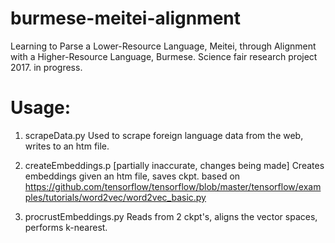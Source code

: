 # burmese-meitei-alignment
Learning to Parse a Lower-Resource Language, Meitei, through Alignment with a Higher-Resource Language, Burmese.
Science fair research project 2017. in progress.

# Usage:

1. scrapeData.py
Used to scrape foreign language data from the web, writes to an htm file.

2. createEmbeddings.p
[partially inaccurate, changes being made]
Creates embeddings given an htm file, saves ckpt.
based on https://github.com/tensorflow/tensorflow/blob/master/tensorflow/examples/tutorials/word2vec/word2vec_basic.py

3. procrustEmbeddings.py
Reads from 2 ckpt's, aligns the vector spaces, performs k-nearest.
